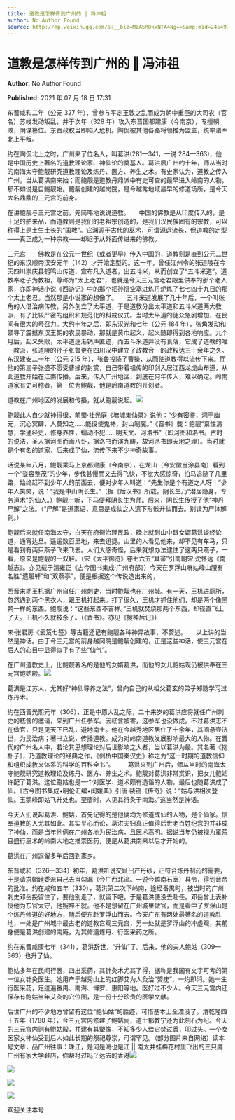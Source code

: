 ```yaml
---
title: 道教是怎样传到广州的 ‖ 冯沛祖
author: No Author Found
source: http://mp.weixin.qq.com/s?__biz=MzA5MDkxNTA4Ng==&amp;mid=2454911292&amp;idx=1&amp;sn=1040eddf0e8b4ccaef8437de4f1046c5&amp;chksm=87a2315db0d5b84b4b8746444cc1559c1554467c378d3cfd43831d779ca937f86265b96fae3b#rd
---
```


# 道教是怎样传到广州的 ‖ 冯沛祖

**Author:** No Author Found

**Published:** 2021 年 07 月 18 日 17:31

东晋咸和二年（公元 327 年），曾参与平定王敦之乱而成为朝中重臣的大司农（官名）苏峻发动叛乱，并于次年（328 年）攻入东晋国都建康（今南京），专擅朝政，阴谋篡位。东晋政权当即陷入危机。陶侃被其他各路将领推为盟主，统率诸军北上平叛。

约在陶侃北上之时，广州来了位名人，叫葛洪(281—341，一说 284—363)，他是中国历史上著名的道教理论家、神仙论的奠基人。葛洪居广州约十年，师从当时的南海太守鲍靓研究道教理论及炼丹、医方、养生之术。有史家认为，道教之传入广州，当从葛洪南来始；而鲍靓是道教丹鼎派中有史可查的最早进入岭南的人物，那不如说是自鲍靓始。鲍靓创建的越岗院，是今越秀地域最早的修道场所，是今天大名鼎鼎的三元宫的前身。

在讲鲍靓与三元宫之前，先简略地说说道教。　　中国的佛教是从印度传入的，是十足的舶来品，而道教则是我们的老祖宗创造的，是我们汉民族固有的宗教，可以称得上是土生土长的“国教”。它渊源于古代的巫术，可谓源远流长，但道教的定型——真正成为一种宗教——却迟于从外面传进来的佛教。

三元宫　　佛教是在公元一世纪（或者更早）传入中国的，道教则是直到公元二世纪的东汉顺帝汉安元年（142）才开始定型的。这一年，曾任江州令的张道陵在今天四川崇庆县鹤鸣山传道，宣布凡入道者，出五斗米，从而创立了“五斗米道”。道教奉老子为教祖，尊称为“太上老君”，也就是今天三元宫老君殿里供奉的那个老人家，亦即神话小说《西游记》中的那个把孙悟空塞进炼丹炉炼了七七四十九日的那个太上老君。当然那是小说家的想像了。　　五斗米道发展了几十年后，一个叫张角的人借治病传教，另外创立了太平道，于是道教分出太平道和五斗米道两大教派，有了比较严密的组织和规范化的科戒仪式。当时太平道的徒众急剧增加，在民间有很大的号召力。大约十年之后，即东汉光和七年（公元 184 年），张角发动和领导了震撼东汉王朝的农民暴动，那就是黄巾起义，起义随即得到各地响应。九个月后，起义失败，太平道逐渐销声匿迹，而五斗米道并没有衰落，它成了道教的唯一教派，张道陵的孙子张鲁更在四川汉中建立了政教合一的政权达三十余年之久。东汉建安二十年（公元 215 年），张鲁投降了曹操，从而使道教得以流传下来。而他的第三子张盛不愿受曹操的封赏，自己带着祖传的印剑入居江西龙虎山布道，从此道教开始在江南传播。后来，传入广州地区，到底在何年传入，难以确定。岭南道家有史可稽者，第一位为鲍靓，他是岭南道教的开创者。

道教在广州地区的发展和传播，就从鲍靓说起。![](https://mmbiz.qpic.cn/mmbiz_jpg/PJWG74pLsMbf6BQ9wBcUEQ72P2hUdAktQz6DpChaiaicwlCQPO7bLqA6WZ74UicSqG703PGBGFliavnqwxcgBRstNw/640)

鲍靓此人自少就神得很，前蜀·杜光庭《墉城集仙录》说他：“少有密鉴，洞于幽元，沉心冥肆，人莫知之……能役使鬼神，封山制魔。”《晋书》载：鲍靓“禀性清慧，学通经史，修身养性，蠕动不犯……明天文、河洛书”（即河图和洛书。古时的说法，圣人据河图而画八卦，据洛书而演九畴，故河洛书即天地之理）。当时就是个有名的道家，后来成了仙，流传下来不少神奇故事。

话说某年八月，鲍靓乘马上京都建康（今南京），在龙山（今安徽当涂县南）看到一个“姿容整茂”的少年，步伐甚慢而又去得飞快，不觉大感惊奇，拍马追随了几里路，始终赶不到少年人的前面去，便对少年人叫道：“先生你是个有道之人呀！”少年人笑笑，说：“我是中山阴长生。”（据《后汉书》所载，阴长生乃“潜居隐身，专务道术”的仙人。）鲍靓一听，下马便拜阴长生为师。后来，阴长生传授了他“神丹尸解”之法。（“尸解”是道家语，意思是成仙之人遗下形骸升仙而去。别误为尸体解剖。）

鲍靓后来就任南海太守，白天在府衙治理民政，晚上就到山中跟女婿葛洪谈经论道，通宵达旦。遥遥数百里地，来去迅捷。山里的人看见他来，却不见有车马，只是看到有两只燕子飞来飞去。人们大感奇怪，后来就想办法逮住了这两只燕子，一看，原来是鲍靓的一双鞋。（宋《太平御览》卷七六五“箕帚”引南朝宋·沈怀远《南越志》。亦见载于清雍正《古今图书集成·广州府部》）今天在罗浮山麻姑峰山腰有名胜“遗履轩”和“双燕亭”，便是根据这个传说造出来的，

西晋末期王机据广州自任广州刺史，当时鲍靓也在广州城。有一天，王机进厕所，忽然遇到两个黑衣人，跟王机打起来。打了很久，王机才抓住他们，却是两个像黑鸭一样的东西。鲍靓说：“这些东西不吉祥。”王机就焚烧那两个东西，却径直飞上了天。王机不久就被杀了。（《晋书》。亦见《搜神后记》）

宋·张君房《云笈七签》等古籍还记有鲍靓各种神异故事，不赘述。　　以上讲的当然是神话。由于今三元宫的前身越冈院是鲍靓创建的，正是这些神话，使三元宫在后人的心目中显得似乎有了些“仙气”。

在广州道教史上，比鲍靓著名的是他的女婿葛洪，而他的女儿鲍姑现仍被供奉在三元宫鲍姑殿。![](https://mmbiz.qpic.cn/mmbiz_jpg/PJWG74pLsMbf6BQ9wBcUEQ72P2hUdAktwGuuic1yc7B46iaR5Ql0qZ0NN5ZWriclAgrfTTPPiaicnHVZIghgOxZjThA/640)

葛洪是江苏人，尤其好“神仙导养之法”，曾向自己的从祖父葛玄的弟子郑隐学习过炼丹术。

约在西晋光熙元年（306），正是中原大乱之际，二十来岁的葛洪应将就任广州刺史的嵇含的邀请，来到广州任参军。因嵇含被害，这参军也没做成。不过葛洪志不在做官，只是见天下已乱，避地南土。他在今越秀地区居住了十余年，其间悬壶济世，为民治病；著书立说，传播道教。成为对岭南道教发展影响最大的人物。在晋代的广州名人中，若论其思想理论对后世影响之大者，当以葛洪为最。其名著《抱朴子》，乃道教理论的经典之作，《剑桥中国秦汉史》称之为“这一时期的道教信仰和组织成教义体系的科学的百科全书”。        葛洪来到广州后，师从当时的南海太守鲍靓研究道教理论及炼丹、医方、养生之术。鲍靓对葛洪非常赏识，把女儿鲍姑许配了葛洪。这位鲍姑也是一个对医学、道术颇有造诣的人物，最后也随葛洪成了仙。《古今图书集成•明伦汇编•闺媛典》引唐·裴铏《传奇》说：“姑与洪相次登仙。玉鹅峰即姑飞升处也。至唐时，人见其行灸于南海。”这当然是神话。

今天人们说起葛洪、鲍姑，首先记得的是他俩均为修道成仙的人物，是个仙家。信奉道教的人尤其如此。其实平心而论，葛洪夫妇真正值得后世老百姓纪念的并非成了神仙，而是当年他俩在广州各地为民治病，且医术高明。据说当年仍被视为蛮荒且盛行巫术的岭南大地之推崇医药，便是从葛洪南来以后才开始的。

葛洪在广州逗留多年后回到家乡。

东晋咸和（326—334）初年，葛洪听说交趾出产丹砂，正符合炼丹制药的需要，于是请求朝廷委派自己去当勾漏（今广西北流。一说今越南石室）县令，得到晋帝的批准。约在咸和五年（330），葛洪第二次下岭南，途经番禺时，被当时的广州刺史邓岳挽留住了，要他别走了，就留下吧。于是葛洪便没去赴任。邓岳曾上表补授他为东官太守，他婉辞不就。他不是想留在广州城里做官，而是看中了罗浮山是个炼丹修道的好地方，随后便东赴罗浮山而去。今天广东有两处最著名的道教胜地，一处是广州城中最古老的道教宫观三元宫，另一处就是罗浮山的冲虚观，其前身便是葛洪创建的南庵，为其修道炼丹、行医采药之所。

约在东晋咸康七年（341），葛洪辞世，“升仙”了。后来，他的夫人鲍姑（309—363）也升了仙。

鲍姑多年在民间行医，四出采药，其针灸术尤其了得，据称是我国有文字可考的第一位女针灸医生。她用产于越秀山上的红脚艾为人灸治“赘疣”，一灼即消。她一生行医采药，足迹遍番禺、南海、博罗、惠阳等地。医好过不少人。今天三元宫内还保存有鲍姑当年艾灸的穴位图，是一份十分珍贵的医学文献。

后世广州的不少地方曾留有这位“鲍仙姑”的胜迹，可惜基本上全湮没了。清乾隆四十五年（1780 年），今三元宫内修建了鲍姑祠，道士郁教宁还为此刻石为纪。今天的三元宫内则有鲍姑殿，并建有其塑像，不知多少人给它焚过香，叩过头。一个女医家女神仙受到后人如此长期的祭祀尊崇，可谓罕见。（部分图片来自网络）读本号文章，品广州往事：珠江，是河是海也是江 || 南太井蛙梅花村里飞出的三只鹰广州有家大学鞋店，你帮衬过吗？远去的香港![](https://mmbiz.qpic.cn/mmbiz_jpg/PJWG74pLsMbf6BQ9wBcUEQ72P2hUdAktXnYjbdX0bY6sqGLWNkWr9E5mpu0M9KXqt40CBMydmhdGUfsJoOkicKg/640)

![](https://mmbiz.qpic.cn/mmbiz_jpg/PJWG74pLsMbf6BQ9wBcUEQ72P2hUdAktppp48hALlksTDZW0qicyl4l14WSQlLS4JHNbiaAtHDPoia5AjjGrv9gIQ/640)

![](https://mmbiz.qpic.cn/mmbiz_jpg/PJWG74pLsMbf6BQ9wBcUEQ72P2hUdAkth53v1OrX2FichFU6uLibRbwXa7RtYwYKXiaKHlNkf71oottPib1EeXpicLA/640)

![](https://mmbiz.qpic.cn/mmbiz_jpg/PJWG74pLsMbf6BQ9wBcUEQ72P2hUdAktFB037KpmohWu2oE0AyyZCics5ibolYfvZIMmB4uV0ufB3JsMxpL1tvCQ/640)

欢迎关注本号
